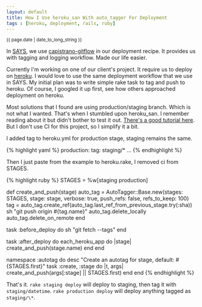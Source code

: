 ```yaml
---
layout: default
title: How I Use heroku_san With auto_tagger For Deployment
tags : [heroku, deployment, rails, ruby]
---
```

<p><small>{{ page.date | date_to_long_string }}</small></p>

In [SAYS](http://says.com), we use [capistrano-gitflow](https://github.com/technicalpickles/capistrano-gitflow) in our deployment recipe. It provides us with tagging and logging workflow. Made our life easier.

Currently I'm working on one of our client's project. It require us to deploy on [heroku](http://heroku.com). I would love to use the same deployment workflow that we use in SAYS. My initial plan was to write simple rake task to tag and push to heroku. Of course, I googled it up first, see how others approached deployment on heroku.

Most solutions that I found are using production/staging branch. Which is not what I wanted. That's when I stumbled upon heroku_san. I remember reading about it but didn't bother to test it out. [There's a good tutorial here](https://github.com/fastestforward/heroku_san/wiki/Using-Autotagger). But I don't use CI for this project, so I simplify it a bit.

I added tag to heroku.yml for production stage, staging remains the same.

{% highlight yaml %}
  production:
    tag: staging/*
    ...
{% endhighlight %}
		
Then I just paste from the example to heroku.rake, I removed ci from STAGES.

{% highlight ruby %}
  STAGES = %w[staging production]

  def create_and_push(stage)
    auto_tag = AutoTagger::Base.new(stages: STAGES, stage: stage, verbose: true, push_refs: false, refs_to_keep: 100)
    tag = auto_tag.create_ref(auto_tag.last_ref_from_previous_stage.try(:sha))
    sh "git push origin #{tag.name}"
    auto_tag.delete_locally
    auto_tag.delete_on_remote
  end
  
  task :before_deploy do
    sh "git fetch --tags"
  end
  
  task :after_deploy do
    each_heroku_app do |stage|
      create_and_push(stage.name)
    end
  end
  
  namespace :autotag do
    desc "Create an autotag for stage, default: #{STAGES.first}"
    task :create, :stage do |t, args|
      create_and_push(args[:stage] || STAGES.first)
    end
  end
{% endhighlight %}

That's it. `rake staging deploy` will deploy to staging, then tag it with `staging/datetime`. `rake production deploy` will deploy anything tagged as `staging/\*`.